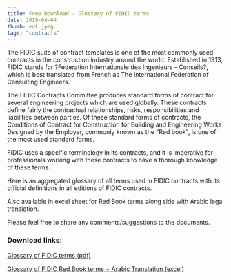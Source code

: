 ```yaml
---
title: Free Download - Glossary of FIDIC terms
date: 2019-04-04
thumb: eot.jpeg
tags: "contracts"
---
```

The FIDIC suite of contract templates is one of the most commonly used contracts in the construction industry around the world. Established in 1913, FIDIC stands for ?Federation Internationale des Ingenieurs - Conseils?, which is best translated from French as The International Federation of Consulting Engineers. 

The FIDIC Contracts Committee produces standard forms of contract for several engineering projects which are used globally. These contracts define fairly the contractual relationships, risks, responsibilities and liabilities between parties. Of these standard forms of contracts, the Conditions of Contract for Construction for Building and Engineering Works Designed by the Employer, commonly known as the "Red book", is one of the most used standard forms.

FIDIC uses a specific terminology in its contracts, and it is imperative for professionals working with these contracts to have a thorough knowledge of these terms.

Here is an aggregated glossary of all terms used in FIDIC contracts with its official definitions in all editions of FIDIC contracts.

Also available in excel sheet for Red Book terms along side with Arabic legal translation.

Please feel free to share any comments/suggestions to the documents.

### Download links:

[Glossary of FIDIC terms (pdf)](https://drive.google.com/open?id=1x5Nj0LeFiG7_w73BJMQXGVcu7RzguYY0)

[Glossary of FIDIC Red Book terms + Arabic Translation (excel)](https://drive.google.com/open?id=1LichKm8n7Ot_KiJUDI2HA3Y-6Fg-sihK)